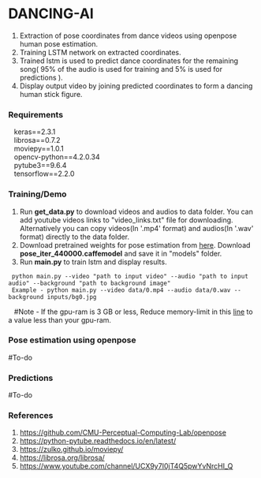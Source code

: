# DANCING-AI
1. Extraction of pose coordinates from dance videos using openpose human pose estimation.
2. Training LSTM network on extracted coordinates.
3. Trained lstm is used to predict dance coordinates for the remaining song( 95% of the audio is used for training and 5% is used for predictions ).
4. Display output video by joining predicted coordinates to form a dancing human stick figure.

### Requirements
&nbsp;&nbsp; keras==2.3.1 </br>
&nbsp;&nbsp; librosa==0.7.2 </br>
&nbsp;&nbsp; moviepy==1.0.1 </br>
&nbsp;&nbsp; opencv-python==4.2.0.34 </br>
&nbsp;&nbsp; pytube3==9.6.4 </br>
&nbsp;&nbsp; tensorflow==2.2.0 </br>

### Training/Demo
1. Run **get_data.py** to download videos and audios to data folder. You can add youtube videos links to "video_links.txt" file for downloading. Alternatively you can copy videos(In '.mp4' format) and audios(In '.wav' format) directly to the data folder.
2. Download pretrained weights for pose estimation from [here](https://www.kaggle.com/changethetuneman/openpose-model). Download **pose_iter_440000.caffemodel** and save it in "models" folder.
2. Run **main.py** to train lstm and display results.
<pre><code> python main.py --video "path to input video" --audio "path to input audio" --background "path to background image"
 Example - python main.py --video data/0.mp4 --audio data/0.wav --background inputs/bg0.jpg </code></pre>
 &nbsp;&nbsp; #Note - If the gpu-ram is 3 GB or less, Reduce memory-limit in this [line](https://github.com/keshavoct98/DANCING-AI/blob/23d12312bb8f9c03fcd3e28ba4217cd0e7c38d52/train.py#L9) to a value less than your gpu-ram.
 
 ### Pose estimation using openpose
 #To-do
 
 ### Predictions
 #To-do
 
 ### References
 1. https://github.com/CMU-Perceptual-Computing-Lab/openpose
 2. https://python-pytube.readthedocs.io/en/latest/
 3. https://zulko.github.io/moviepy/
 4. https://librosa.org/librosa/
 5. https://www.youtube.com/channel/UCX9y7I0jT4Q5pwYvNrcHI_Q 
